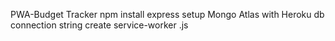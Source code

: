 PWA-Budget Tracker
npm install express
setup Mongo Atlas with Heroku db connection string
create service-worker .js